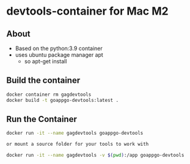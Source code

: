 # devtools-container for Mac M2

## About
- Based on the python:3.9 container
- uses ubuntu package manager apt
  - so apt-get install

## Build the container
```bash
docker container rm gagdevtools
docker build -t goappgo-devtools:latest .
```

## Run the Container

```bash
docker run -it --name gagdevtools goappgo-devtools

or mount a source folder for your tools to work with

docker run -it --name gagdevtools -v $(pwd):/app goappgo-devtools
```

